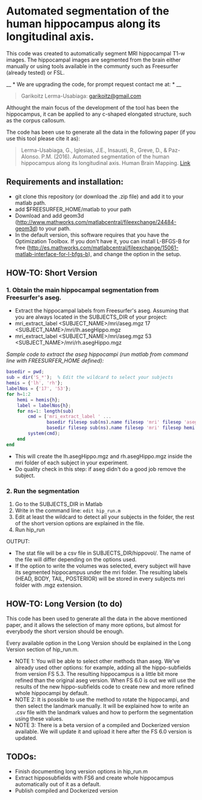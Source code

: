 # Automated segmentation of the human hippocampus along its longitudinal axis.

This code was created to automatically segment MRI hippocampal T1-w images. 
The hippocampal images are segmented from the brain either manually or using tools available in the communty such as Freesurfer (already tested) or FSL. 

__ * We are upgrading the code, for prompt request contact me at: * __
 > Garikoitz Lerma-Usabiaga: garikoitz@gmail.com


Althought the main focus of the development of the tool has been the hippocampus, it can be applied to any c-shaped elongated structure, such as the corpus callosum. 

The code has been use to generate all the data in the following paper (if you use this tool please cite it as):
 > Lerma-Usabiaga, G., Iglesias, J.E., Insausti, R., Greve, D., & Paz-Alonso. P.M. (2016). Automated segmentation of the human hippocampus along its longitudinal axis. Human Brain Mapping.  [Link](https://www.researchgate.net/publication/302592857_Automated_segmentation_of_the_human_hippocampus_along_its_longitudinal_axis)




## Requirements and installation:
- git clone this repository (or download the .zip file) and add it to your matlab path. 
- add $FREESURFER_HOME/matlab to your path
- Download and add geom3d (http://www.mathworks.com/matlabcentral/fileexchange/24484-geom3d) to your path.
- In the default version, this software requires that you have the Optimization Toolbox. If you don't have it, you can install L-BFGS-B for free (http://es.mathworks.com/matlabcentral/fileexchange/15061-matlab-interface-for-l-bfgs-b), and change the option in the setup.



## HOW-TO: Short Version
### 1. Obtain the main hippocampal segmentation from Freesurfer's aseg.
  - Extract the hippocampal labels from Freesurfer's aseg. Assuming that you are always located in the SUBJECTS_DIR of your project: 
  - mri_extract_label  <SUBJECT_NAME>/mri/aseg.mgz 17  <SUBJECT_NAME>/mri/lh.asegHippo.mgz
  - mri_extract_label  <SUBJECT_NAME>/mri/aseg.mgz 53  <SUBJECT_NAME>/mri/rh.asegHippo.mgz

  *Sample code to extract the aseg hippocampi (run matlab from command line with FREESURFER_HOME defined):*
```matlab
basedir = pwd;
sub = dir('S_*');  % Edit the wildcard to select your subjects 
hemis = {'lh', 'rh'};
labelNos = {'17', '53'};
for h=1:2
    hemi = hemis{h};
    label = labelNos{h};
    for ns=1: length(sub)
        cmd = ['mri_extract_label ' ...
               basedir filesep sub(ns).name filesep 'mri' filesep 'aseg.mgz ' label ' ' ...
               basedir filesep sub(ns).name filesep 'mri' filesep hemi '.asegHippo.mgz'];
        system(cmd);
    end
end
```
  - This will create the lh.asegHippo.mgz and rh.asegHippo.mgz inside the mri folder of each subject in your experiment. 
  - Do quality check in this step: if aseg didn't do a good job remove the subject. 

### 2. Run the segmentation
  1. Go to the SUBJECTS_DIR in Matlab
  2. Write in the command line: `edit hip_run.m`
  3. Edit at least the wildcard to detect all your subjects in the folder, the rest of the short version options are explained in the file. 
  4. Run hip_run

OUTPUT: 
  - The stat file will be a csv file in SUBJECTS_DIR/hippovol/. The name of the file will differ depending on the options used.
  - If the option to write the volumes was selected, every subject will have its segmented hippocampus under the mri folder. The resulting labels (HEAD, BODY, TAIL, POSTERIOR) will be stored in every subjects mri folder with .mgz extension. 



## HOW-TO: Long Version (to do)
This code has been used to generate all the data in the above mentioned paper, and it allows the selection of many more options, but almost for everybody the short version should be enough. 

Every available option in the Long Version should be explained in the Long Version section of hip_run.m.

  - NOTE 1: You will be able to select other methods than aseg. We've already used other options: for example, adding all the hippo-subfields from version FS 5.3. The resulting hippocampus is a little bit more refined than the original aseg version. When FS 6.0 is out we will use the results of the new hippo-subfields code to create new and more refined whole hippocampi by default.  
  - NOTE 2: It is possible to use the method to rotate the hippocampi, and then select the landmark manually. It will be explained how to write an .csv file with the landmark values and how to perform the segmentation using these values. 
  - NOTE 3: There is a beta version of a compiled and Dockerized version available. We will update it and upload it here after the FS 6.0 version is updated. 



## TODOs: 
- Finish documenting long version options in hip_run.m
- Extract hipposubfields with FS6 and create whole hippocampus automatically out of it as a default.
- Publish compiled and Dockerized version










